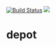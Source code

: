 [![Build Status](https://travis-ci.org/antonioreuter/depot.svg?branch=master)](https://travis-ci.org/antonioreuter/depot)  <a href="https://codeclimate.com/github/antonioreuter/depot"><img src="https://codeclimate.com/github/antonioreuter/depot/badges/gpa.svg" /></a>





depot
=====


